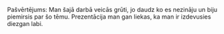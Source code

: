 Pašvērtējums:
Man šajā darbā veicās grūti, jo daudz ko es nezināju un biju piemirsis par šo tēmu. Prezentācija man gan liekas, ka man ir izdevusies diezgan labi.